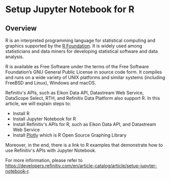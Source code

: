 # Setup Jupyter Notebook for R

## Overview

R is an interpreted programming language for statistical computing and graphics supported by the [R Foundation](https://www.r-project.org/foundation/). It is widely used among statisticians and data miners for developing statistical software and data analysis. 

R is available as Free Software under the terms of the Free Software Foundation’s GNU General Public License in source code form. It compiles and runs on a wide variety of UNIX platforms and similar systems (including FreeBSD and Linux), Windows and macOS.

Refinitiv's APIs, such as Eikon Data API, Datastream Web Service, DataScope Select, RTH, and Refinitiv Data Platform also support R. In this article, we will explain steps to:
- Install R
- Install Jupyter Notebook for R
- Install Refinitiv's APIs for R, such as Eikon Data API, and Datastream Web Service
- Install [Plotly](https://plot.ly/r/) which is R Open Source Graphing Library

Moreover, in the end, there is a link to R examples that demonstrate how to use Refinitiv's APIs with Jupyter Notebook.

For more information, please refer to https://developers.refinitiv.com/en/article-catalog/article/setup-jupyter-notebook-r.

